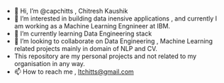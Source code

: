 - 👋 Hi, I’m @capchitts , Chitresh Kaushik
- 👀 I’m interested in building data inensive applications , and currently I am working as a Machine Learning Engnineer at IBM.
- 🌱 I’m currently learning Data Engineering stack 
- 💞️ I’m looking to collaborate on Data Engineering , Machine Learning related projects mainly in domain of NLP and CV.
- This repository are my personal projects and not related to my organisation in any way.
- 📫 How to reach me , ltchitts@gmail.com

<!---
capchitts/capchitts is a ✨ special ✨ repository because its `README.md` (this file) appears on your GitHub profile.
You can click the Preview link to take a look at your changes.
--->
